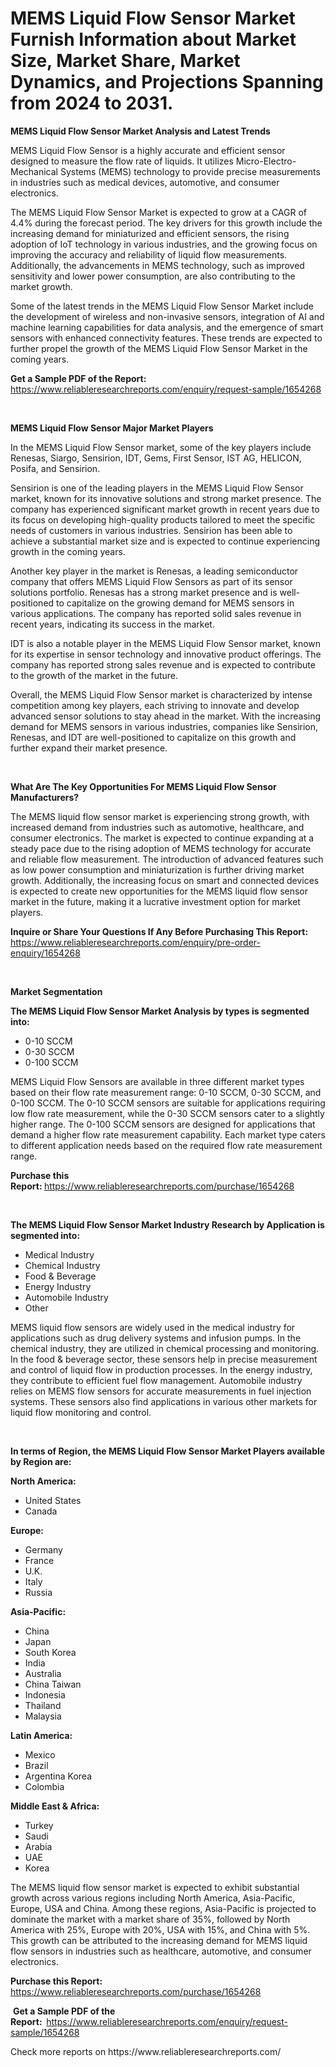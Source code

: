 <p><h1>MEMS Liquid Flow Sensor Market Furnish Information about Market Size, Market Share, Market Dynamics, and Projections Spanning from 2024 to 2031.</h1></p><p><strong>MEMS Liquid Flow Sensor Market Analysis and Latest Trends</strong></p>
<p><p>MEMS Liquid Flow Sensor is a highly accurate and efficient sensor designed to measure the flow rate of liquids. It utilizes Micro-Electro-Mechanical Systems (MEMS) technology to provide precise measurements in industries such as medical devices, automotive, and consumer electronics.</p><p>The MEMS Liquid Flow Sensor Market is expected to grow at a CAGR of 4.4% during the forecast period. The key drivers for this growth include the increasing demand for miniaturized and efficient sensors, the rising adoption of IoT technology in various industries, and the growing focus on improving the accuracy and reliability of liquid flow measurements. Additionally, the advancements in MEMS technology, such as improved sensitivity and lower power consumption, are also contributing to the market growth.</p><p>Some of the latest trends in the MEMS Liquid Flow Sensor Market include the development of wireless and non-invasive sensors, integration of AI and machine learning capabilities for data analysis, and the emergence of smart sensors with enhanced connectivity features. These trends are expected to further propel the growth of the MEMS Liquid Flow Sensor Market in the coming years.</p></p>
<p><strong>Get a Sample PDF of the Report:&nbsp;</strong> <a href="https://www.reliableresearchreports.com/enquiry/request-sample/1654268">https://www.reliableresearchreports.com/enquiry/request-sample/1654268</a></p>
<p>&nbsp;</p>
<p><strong>MEMS Liquid Flow Sensor Major Market Players</strong></p>
<p><p>In the MEMS Liquid Flow Sensor market, some of the key players include Renesas, Siargo, Sensirion, IDT, Gems, First Sensor, IST AG, HELICON, Posifa, and Sensirion.</p><p>Sensirion is one of the leading players in the MEMS Liquid Flow Sensor market, known for its innovative solutions and strong market presence. The company has experienced significant market growth in recent years due to its focus on developing high-quality products tailored to meet the specific needs of customers in various industries. Sensirion has been able to achieve a substantial market size and is expected to continue experiencing growth in the coming years.</p><p>Another key player in the market is Renesas, a leading semiconductor company that offers MEMS Liquid Flow Sensors as part of its sensor solutions portfolio. Renesas has a strong market presence and is well-positioned to capitalize on the growing demand for MEMS sensors in various applications. The company has reported solid sales revenue in recent years, indicating its success in the market.</p><p>IDT is also a notable player in the MEMS Liquid Flow Sensor market, known for its expertise in sensor technology and innovative product offerings. The company has reported strong sales revenue and is expected to contribute to the growth of the market in the future.</p><p>Overall, the MEMS Liquid Flow Sensor market is characterized by intense competition among key players, each striving to innovate and develop advanced sensor solutions to stay ahead in the market. With the increasing demand for MEMS sensors in various industries, companies like Sensirion, Renesas, and IDT are well-positioned to capitalize on this growth and further expand their market presence.</p></p>
<p>&nbsp;</p>
<p><strong>What Are The Key Opportunities For MEMS Liquid Flow Sensor Manufacturers?</strong></p>
<p><p>The MEMS liquid flow sensor market is experiencing strong growth, with increased demand from industries such as automotive, healthcare, and consumer electronics. The market is expected to continue expanding at a steady pace due to the rising adoption of MEMS technology for accurate and reliable flow measurement. The introduction of advanced features such as low power consumption and miniaturization is further driving market growth. Additionally, the increasing focus on smart and connected devices is expected to create new opportunities for the MEMS liquid flow sensor market in the future, making it a lucrative investment option for market players.</p></p>
<p><strong>Inquire or Share Your Questions If Any Before Purchasing This Report:</strong> <a href="https://www.reliableresearchreports.com/enquiry/pre-order-enquiry/1654268">https://www.reliableresearchreports.com/enquiry/pre-order-enquiry/1654268</a></p>
<p>&nbsp;</p>
<p><strong>Market Segmentation</strong></p>
<p><strong>The MEMS Liquid Flow Sensor Market Analysis by types is segmented into:</strong></p>
<p><ul><li>0-10 SCCM</li><li>0-30 SCCM</li><li>0-100 SCCM</li></ul></p>
<p><p>MEMS Liquid Flow Sensors are available in three different market types based on their flow rate measurement range: 0-10 SCCM, 0-30 SCCM, and 0-100 SCCM. The 0-10 SCCM sensors are suitable for applications requiring low flow rate measurement, while the 0-30 SCCM sensors cater to a slightly higher range. The 0-100 SCCM sensors are designed for applications that demand a higher flow rate measurement capability. Each market type caters to different application needs based on the required flow rate measurement range.</p></p>
<p><strong>Purchase this Report:&nbsp;</strong><a href="https://www.reliableresearchreports.com/purchase/1654268">https://www.reliableresearchreports.com/purchase/1654268</a></p>
<p>&nbsp;</p>
<p><strong>The MEMS Liquid Flow Sensor Market Industry Research by Application is segmented into:</strong></p>
<p><ul><li>Medical Industry</li><li>Chemical Industry</li><li>Food & Beverage</li><li>Energy Industry</li><li>Automobile Industry</li><li>Other</li></ul></p>
<p><p>MEMS liquid flow sensors are widely used in the medical industry for applications such as drug delivery systems and infusion pumps. In the chemical industry, they are utilized in chemical processing and monitoring. In the food & beverage sector, these sensors help in precise measurement and control of liquid flow in production processes. In the energy industry, they contribute to efficient fuel flow management. Automobile industry relies on MEMS flow sensors for accurate measurements in fuel injection systems. These sensors also find applications in various other markets for liquid flow monitoring and control.</p></p>
<p>&nbsp;</p>
<p><strong>In terms of Region, the MEMS Liquid Flow Sensor Market Players available by Region are:</strong></p>
<p>
    <p> <strong> North America: </strong>
        <ul>
            <li>United States</li>
            <li>Canada</li>
        </ul>
        </p> 
    <p> <strong> Europe: </strong>
        <ul>
            <li>Germany</li>
            <li>France</li>
            <li>U.K.</li>
            <li>Italy</li>
            <li>Russia</li>
        </ul>
        </p> 
    <p> <strong> Asia-Pacific: </strong>
        <ul>
            <li>China</li>
            <li>Japan</li>
            <li>South Korea</li>
            <li>India</li>
            <li>Australia</li>
            <li>China Taiwan</li>
            <li>Indonesia</li>
            <li>Thailand</li>
            <li>Malaysia</li>
        </ul>
        </p> 
    <p> <strong> Latin America: </strong>
        <ul>
            <li>Mexico</li>
            <li>Brazil</li>
            <li>Argentina Korea</li>
            <li>Colombia</li>
        </ul>
        </p> 
    <p> <strong> Middle East & Africa: </strong>
        <ul>
            <li>Turkey</li>
            <li>Saudi</li>
            <li>Arabia</li>
            <li>UAE</li>
            <li>Korea</li>
        </ul>
    </p>
    </p>
<p><p>The MEMS liquid flow sensor market is expected to exhibit substantial growth across various regions including North America, Asia-Pacific, Europe, USA and China. Among these regions, Asia-Pacific is projected to dominate the market with a market share of 35%, followed by North America with 25%, Europe with 20%, USA with 15%, and China with 5%. This growth can be attributed to the increasing demand for MEMS liquid flow sensors in industries such as healthcare, automotive, and consumer electronics.</p></p>
<p><strong>Purchase this Report: </strong><a href="https://www.reliableresearchreports.com/purchase/1654268">https://www.reliableresearchreports.com/purchase/1654268</a></p>
<p>&nbsp;<strong>Get a Sample PDF of the Report:&nbsp;&nbsp;</strong><a href="https://www.reliableresearchreports.com/enquiry/request-sample/1654268">https://www.reliableresearchreports.com/enquiry/request-sample/1654268</a></p>
<p><strong></strong></p>
<p>Check more reports on https://www.reliableresearchreports.com/</p>
